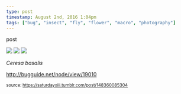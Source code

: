 ```yaml
---
type: post
timestamp: August 2nd, 2016 1:04pm
tags: ["bug", "insect", "fly", "flower", "macro", "photography"]
---
```

post


 <img src="https://saturdayxiii.github.io/media/148360085304_1.jpg"/>
       

   

 <img src="https://saturdayxiii.github.io/media/148360085304_2.jpg"/>
       

   

 <img src="https://saturdayxiii.github.io/media/148360085304_3.jpg"/>
       

        


<i>Ceresa basalis</i><br/>

<a href="http://bugguide.net/node/view/19010" target="_blank">http://bugguide.net/node/view/19010</a>
 
      
      
      
      
      
  
<small>source: https://saturdayxiii.tumblr.com/post/148360085304</small>